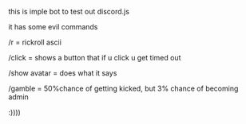 this is imple bot to test out discord.js              

it has some evil commands               

/r = rickroll ascii               

/click = shows a button that if u click u get timed out                

/show avatar = does what it says               

/gamble = 50%chance of getting kicked, but 3% chance of becoming admin                    

:))))             
